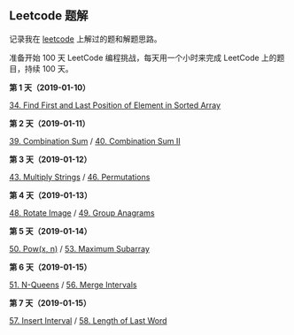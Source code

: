 ## Leetcode 题解

记录我在 [leetcode](https://leetcode.com) 上解过的题和解题思路。

准备开始 100 天 LeetCode 编程挑战，每天用一个小时来完成 LeetCode 上的题目，持续 100 天。

**第 1 天（2019-01-10）** 

[34. Find First and Last Position of Element in Sorted Array](./solution/034-find-first-and-last-position-of-element-in-sorted-array.md)

**第 2 天（2019-01-11）** 

[39. Combination Sum](./solution/039-combination-sum.md) / [40. Combination Sum II](./solution/040-combination-sum-ii.md)


**第 3 天（2019-01-12）** 

[43. Multiply Strings](./solution/043-multiply-strings.md) / [46. Permutations](./solution/046-permutations.md)

**第 4 天（2019-01-13）**

[48. Rotate Image](./solution/048-rotate-image.md) / [49. Group Anagrams](./solution/049-group-anagrams.md)

**第 5 天（2019-01-14）**

[50. Pow(x, n)](./solution/050-powx-n.md) / [53. Maximum Subarray](./solution/053-maximum-subarray.md)

**第 6 天（2019-01-15）**

[51. N-Queens](./solution/051-n-queens.md) / [56. Merge Intervals](./solution/056-merge-intervals.md)

**第 7 天（2019-01-15）**

[57. Insert Interval](./solution/057-insert-interval.md) / [58. Length of Last Word](./solution/058-length-of-last-word.md)